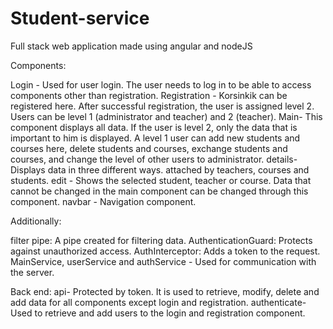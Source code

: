 # Student-service
Full stack web application made using angular and nodeJS

Components:

Login - Used for user login. The user needs to log in to be able to access components other than registration.
Registration - Korsinkik can be registered here. After successful registration, the user is assigned level 2. Users can be level 1 (administrator and teacher) and 2 (teacher).
Main- This component displays all data. If the user is level 2, only the data that is important to him is displayed. A level 1 user can add new students and courses here, delete students and courses, exchange students and courses, and change the level of other users to administrator.
details- Displays data in three different ways. attached by teachers, courses and students.
edit - Shows the selected student, teacher or course. Data that cannot be changed in the main component can be changed through this component.
navbar - Navigation component.

Additionally:

filter pipe: A pipe created for filtering data.
AuthenticationGuard: Protects against unauthorized access.
AuthInterceptor: Adds a token to the request.
MainService, userService and authService - Used for communication with the server.

Back end:
api- Protected by token. It is used to retrieve, modify, delete and add data for all components except login and registration.
authenticate- Used to retrieve and add users to the login and registration component.
